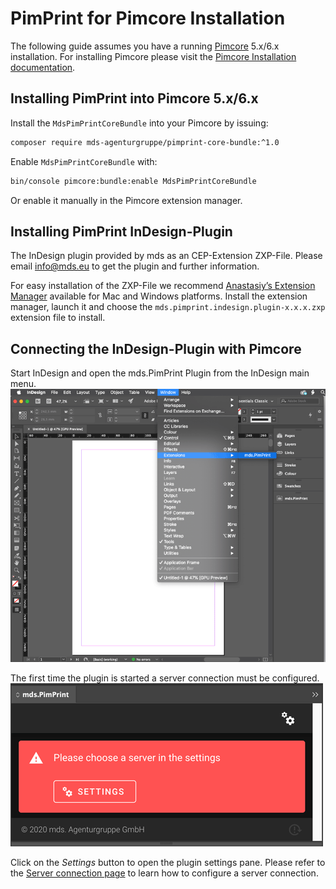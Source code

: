 # PimPrint for Pimcore Installation
The following guide assumes you have a running [Pimcore](https://pimcore.com) 5.x/6.x installation. For installing Pimcore please visit the [Pimcore Installation documentation](https://pimcore.com/docs/pimcore/6.9/Development_Documentation/Getting_Started/Installation.html).

## Installing PimPrint into Pimcore 5.x/6.x
Install the `MdsPimPrintCoreBundle` into your Pimcore by issuing:
```bash
composer require mds-agenturgruppe/pimprint-core-bundle:^1.0
```
Enable `MdsPimPrintCoreBundle` with:
```bash
bin/console pimcore:bundle:enable MdsPimPrintCoreBundle
```
Or enable it manually in the Pimcore extension manager.

## Installing PimPrint InDesign-Plugin
The InDesign plugin provided by mds as an CEP-Extension ZXP-File. Please email <a href="mailto:info@mds.eu?subject=PimPrint Plugin">info@mds.eu</a> to get the plugin and further information.
 
For easy installation of the ZXP-File we recommend [Anastasiy’s Extension Manager](https://install.anastasiy.com) available for Mac and Windows platforms.
Install the extension manager, launch it and choose the `mds.pimprint.indesign.plugin-x.x.x.zxp` extension file to install.   

## Connecting the InDesign-Plugin with Pimcore
Start InDesign and open the mds.PimPrint Plugin from the InDesign main menu.
![InDesign - Open PimPrint Plugin](../img/indesign-open_pimprint.png)

The first time the plugin is started a server connection must be configured.
![Plugin - No connection configured](../img/plugin-first_start.png)

Click on the _Settings_ button to open the plugin settings pane. Please refer to the [Server connection page](../20_InDesign_Plugin/00_Server_connection.md) to learn how to configure a server connection.


 

